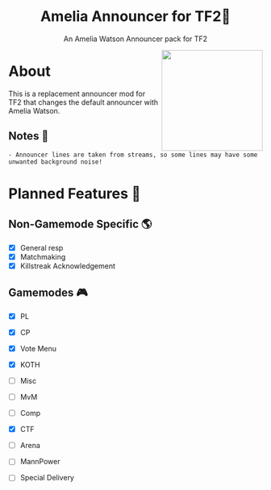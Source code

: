 <h1 align=center>Amelia Announcer for TF2🔎</h1>

<p align=center>An Amelia Watson Announcer pack for TF2</p>

<img align=right src="https://i0.wp.com/walfiegif.wordpress.com/wp-content/uploads/2023/07/out-transparent-133.gif?resize=560%2C659&ssl=1" width="200" />

# About

This is a replacement announcer mod for TF2 that changes the default announcer with Amelia Watson.

## Notes :memo:

    - Announcer lines are taken from streams, so some lines may have some unwanted background noise!

# Planned Features :construction:

## Non-Gamemode Specific 🌎

- [x] General resp
- [x] Matchmaking
- [x] Killstreak Acknowledgement

## Gamemodes 🎮

- [x] PL
- [x] CP
- [x] Vote Menu
- [x] KOTH
- [ ] Misc
- [ ] MvM
- [ ] Comp
- [x] CTF
- [ ] Arena
- [ ] MannPower
- [ ] Special Delivery

